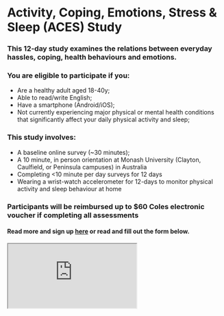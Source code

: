 # Activity, Coping, Emotions, Stress &amp; Sleep (ACES) Study

### This 12-day study examines the relations between everyday hassles, coping, health behaviours and emotions.

### You are eligible to participate if you: 
- Are a healthy adult aged 18-40y;
- Able to read/write English;
- Have a smartphone (Android/iOS);
- Not currently experiencing major physical or mental health conditions that significantly affect your daily physical activity and sleep;

### This study involves:
- A baseline online survey (~30 minutes);
- A 10 minute, in person orientation at Monash University (Clayton, Caulfield, or Peninsula campuses) in Australia
- Completing <10 minute per day surveys for 12 days
- Wearing a wrist-watch accelerometer for 12-days to monitor physical activity and sleep behaviour at home

### Participants will be reimbursed up to $60 Coles electronic voucher if completing all assessments

#### Read more and sign up [here](https://monash.az1.qualtrics.com/jfe/form/SV_bEMdHzS3PAay8kZ) or read and fill out the form below.

<iframe src = "https://monash.az1.qualtrics.com/jfe/form/SV_bEMdHzS3PAay8kZ">If not visible, go to: https://monash.az1.qualtrics.com/jfe/form/SV_bEMdHzS3PAay8kZ</iframe>
